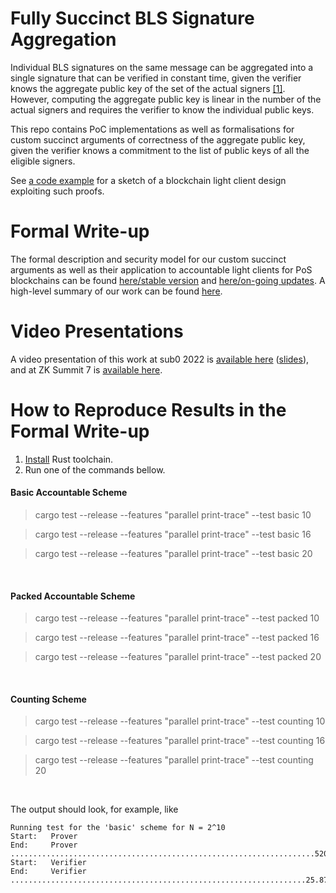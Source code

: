 # Fully Succinct BLS Signature Aggregation

Individual BLS signatures on the same message can be aggregated into a single signature
that can be verified in constant time, given the verifier knows the aggregate public key of the set of the actual signers [[1]](https://eprint.iacr.org/2018/483). 
However, computing the aggregate public key is linear in the number of the actual signers
and requires the verifier to know the individual public keys.

This repo contains PoC implementations as well as formalisations for custom succinct arguments of correctness of the aggregate public key,
given the verifier knows a commitment to the list of public keys of all the eligible signers.

See [a code example](bw6/examples/recursive.rs) for a sketch of a blockchain light client design exploiting such proofs.

# Formal Write-up
The formal description and security model for our custom succinct arguments as well as their application to accountable light clients for PoS blockchains can be found [here/stable version](https://eprint.iacr.org/2022/1205) and [here/on-going updates](https://github.com/w3f/apk-proofs/blob/main/Light%20Client.pdf). A high-level summary of our work can be found [here](https://research.web3.foundation/en/latest/polkadot/LightClientsBridges/index.html).

# Video Presentations
A video presentation of this work at sub0 2022 is [available here](https://www.youtube.com/watch?v=MCvX9ZZhO4I&list=PLOyWqupZ-WGvywLqJDsMIYdCn8QEa2ShQ&index=19) ([slides](https://docs.google.com/presentation/d/16LlsXWY2Q6_6QGZxkg84evaJqWNk6szX)), and at ZK Summit 7 is [available here](https://www.youtube.com/watch?v=UaPdDYarKGY&list=PLj80z0cJm8QFnY6VLVa84nr-21DNvjWH7&index=19).    

# How to Reproduce Results in the Formal Write-up

1. [Install](https://www.rust-lang.org/tools/install) Rust toolchain.
2. Run one of the commands bellow.

#### Basic Accountable Scheme 
> cargo test --release --features "parallel print-trace" --test basic 10

> cargo test --release --features "parallel print-trace" --test basic 16 

> cargo test --release --features "parallel print-trace" --test basic 20
 
<br/>

#### Packed Accountable Scheme
> cargo test --release --features "parallel print-trace" --test packed 10

> cargo test --release --features "parallel print-trace" --test packed 16

> cargo test --release --features "parallel print-trace" --test packed 20

<br/>

#### Counting Scheme
> cargo test --release --features "parallel print-trace" --test counting 10

> cargo test --release --features "parallel print-trace" --test counting 16

> cargo test --release --features "parallel print-trace" --test counting 20

<br/>

The output should look, for example, like
```
Running test for the 'basic' scheme for N = 2^10
Start:   Prover
End:     Prover ....................................................................520.741ms
Start:   Verifier
End:     Verifier ..................................................................25.871ms
```
